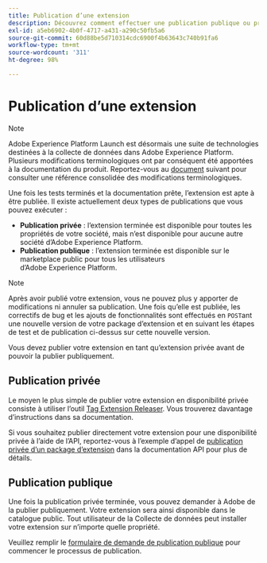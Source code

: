 ```yaml
---
title: Publication d’une extension
description: Découvrez comment effectuer une publication publique ou privée d’une extension de balise dans Adobe Experience Platform.
exl-id: a5eb6902-4b0f-4717-a431-a290c50fb5a6
source-git-commit: 60d88be5d710314cdc6900f4b63643c740b91fa6
workflow-type: tm+mt
source-wordcount: '311'
ht-degree: 98%

---
```


# Publication d’une extension

>[!NOTE]
>
>Adobe Experience Platform Launch est désormais une suite de technologies destinées à la collecte de données dans Adobe Experience Platform. Plusieurs modifications terminologiques ont par conséquent été apportées à la documentation du produit. Reportez-vous au [document](../../term-updates.md) suivant pour consulter une référence consolidée des modifications terminologiques.

Une fois les tests terminés et la documentation prête, lʼextension est apte à être publiée. Il existe actuellement deux types de publications que vous pouvez exécuter :

- **Publication privée** : l’extension terminée est disponible pour toutes les propriétés de votre société, mais n’est disponible pour aucune autre société d’Adobe Experience Platform.
- **Publication publique** : l’extension terminée est disponible sur le marketplace public pour tous les utilisateurs d’Adobe Experience Platform.

>[!NOTE]
>
>Après avoir publié votre extension, vous ne pouvez plus y apporter de modifications ni annuler sa publication.  Une fois qu’elle est publiée, les correctifs de bug et les ajouts de fonctionnalités sont effectués en `POST`ant une nouvelle version de votre package d’extension et en suivant les étapes de test et de publication ci-dessus sur cette nouvelle version.

Vous devez publier votre extension en tant qu’extension privée avant de pouvoir la publier publiquement.

## Publication privée

Le moyen le plus simple de publier votre extension en disponibilité privée consiste à utiliser lʼoutil [Tag Extension Releaser](https://www.npmjs.com/package/@adobe/reactor-releaser). Vous trouverez davantage d’instructions dans sa documentation.

Si vous souhaitez publier directement votre extension pour une disponibilité privée à lʼaide de lʼAPI, reportez-vous à lʼexemple dʼappel de [publication privée dʼun package dʼextension](../../api/endpoints/extension-packages.md/#private-release) dans la documentation API pour plus de détails.

## Publication publique

Une fois la publication privée terminée, vous pouvez demander à Adobe de la publier publiquement. Votre extension sera ainsi disponible dans le catalogue public. Tout utilisateur de la Collecte de données peut installer votre extension sur nʼimporte quelle propriété.

Veuillez remplir le [formulaire de demande de publication publique](https://www.feedbackprogram.adobe.com/c/r/DCExtensionReleaseRequest) pour commencer le processus de publication.
